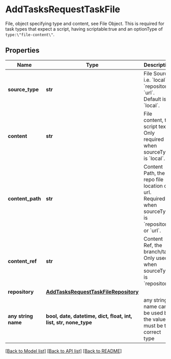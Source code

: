 # AddTasksRequestTaskFile

File, object specifying type and content, see File Object. This is required for task types that expect a script, having scriptable:true and an optionType of `type:\"file-content\"`. 

## Properties
Name | Type | Description | Notes
------------ | ------------- | ------------- | -------------
**source_type** | **str** | File Source i.e. &#x60;local&#x60;, &#x60;repository&#x60;, &#x60;url&#x60;. Default is &#x60;local&#x60;. | defaults to "local"
**content** | **str** | File content, the script text. Only required when sourceType is &#x60;local&#x60;. | [optional] 
**content_path** | **str** | Content Path, the repo file location or url. Required when sourceType is &#x60;repository&#x60; or &#x60;url&#x60;. | [optional] 
**content_ref** | **str** | Content Ref, the branch/tag. Only used when sourceType is &#x60;repository&#x60;. | [optional] 
**repository** | [**AddTasksRequestTaskFileRepository**](AddTasksRequestTaskFileRepository.md) |  | [optional] 
**any string name** | **bool, date, datetime, dict, float, int, list, str, none_type** | any string name can be used but the value must be the correct type | [optional]

[[Back to Model list]](../README.md#documentation-for-models) [[Back to API list]](../README.md#documentation-for-api-endpoints) [[Back to README]](../README.md)


